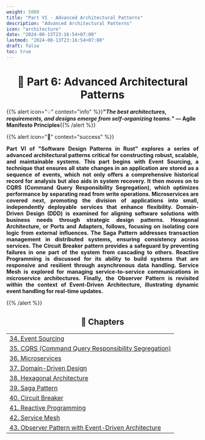 ```yaml
---
weight: 5000
title: "Part VI - Advanced Architectural Patterns"
description: "Advanced Architectural Patterns"
icon: "architecture"
date: "2024-08-13T23:16:54+07:00"
lastmod: "2024-08-13T23:16:54+07:00"
draft: false
toc: true
---
```

<center>

# 📘 Part 6: Advanced Architectural Patterns

</center>

{{% alert icon="💡" context="info" %}}<strong>"<em>The best architectures, requirements, and designs emerge from self-organizing teams.</em>" — Agile Manifesto Principles</strong>{{% /alert %}}

{{% alert icon="📘" context="success" %}}

<p style="text-align: justify;">
<strong>Part VI of "Software Design Patterns in Rust" explores a series of advanced architectural patterns critical for constructing robust, scalable, and maintainable systems. This part begins with Event Sourcing, a technique that ensures all state changes in an application are stored as a sequence of events, which not only offers a comprehensive historical record for analysis but also aids in system recovery. It then moves on to CQRS (Command Query Responsibility Segregation), which optimizes performance by separating read from write operations. Microservices are covered next, promoting the division of applications into small, independently deployable services that enhance flexibility. Domain-Driven Design (DDD) is examined for aligning software solutions with business needs through strategic design patterns. Hexagonal Architecture, or Ports and Adapters, follows, focusing on isolating core logic from external influences. The Saga Pattern addresses transaction management in distributed systems, ensuring consistency across services. The Circuit Breaker pattern provides a safeguard by preventing failures in one part of the system from cascading to others. Reactive Programming is discussed for its ability to build systems that are responsive and resilient through asynchronous data handling. Service Mesh is explored for managing service-to-service communications in microservice architectures. Finally, the Observer Pattern is revisited within the context of Event-Driven Architecture, illustrating dynamic event handling for real-time updates.</strong>
</p>

{{% /alert %}}

<center>

## **🧠 Chapters**

</center>

<div class="container mt-4">
    <div class="row">
        <div class="col-md-12">
            <table class="table table-hover">
                <tbody>
                    <tr>
                        <td><a href="/docs/part-vi/chapter-34/" class="text-decoration-none">34. Event Sourcing</a></td>
                    </tr>
                    <tr>
                        <td><a href="/docs/part-vi/chapter-35/" class="text-decoration-none">35. CQRS (Command Query Responsibility Segregation)</a></td>
                    </tr>
                    <tr>
                        <td><a href="/docs/part-vi/chapter-36/" class="text-decoration-none">36. Microservices</a></td>
                    </tr>
                    <tr>
                        <td><a href="/docs/part-vi/chapter-37/" class="text-decoration-none">37. Domain-Driven Design</a></td>
                    </tr>
                    <tr>
                        <td><a href="/docs/part-vi/chapter-38/" class="text-decoration-none">38. Hexagonal Architecture</a></td>
                    </tr>
                    <tr>
                        <td><a href="/docs/part-vi/chapter-39/" class="text-decoration-none">39. Saga Pattern</a></td>
                    </tr>
                    <tr>
                        <td><a href="/docs/part-vi/chapter-40/" class="text-decoration-none">40. Circuit Breaker</a></td>
                    </tr>
                    <tr>
                        <td><a href="/docs/part-vi/chapter-41/" class="text-decoration-none">41. Reactive Programming</a></td>
                    </tr>
                    <tr>
                        <td><a href="/docs/part-vi/chapter-42/" class="text-decoration-none">42. Service Mesh</a></td>
                    </tr>
                    <tr>
                        <td><a href="/docs/part-vi/chapter-43/" class="text-decoration-none">43. Observer Pattern with Event-Driven Architecture</a></td>
                    </tr>
                </tbody>
            </table>
        </div>
    </div>
</div>